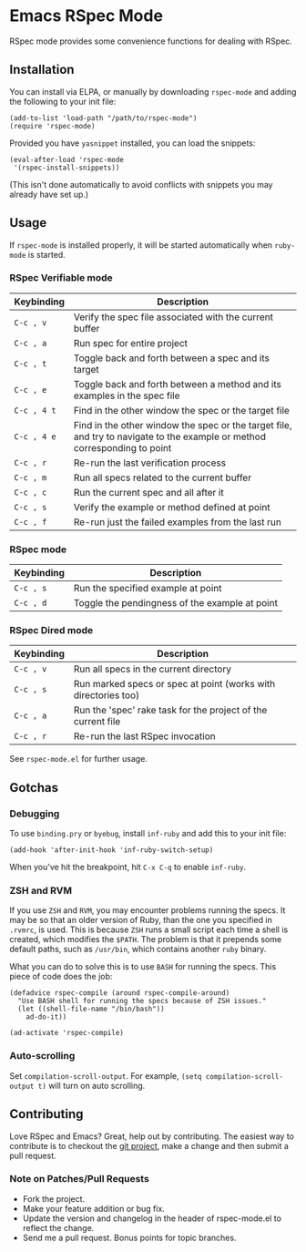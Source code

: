 # Emacs RSpec Mode
RSpec mode provides some convenience functions for dealing with RSpec.

## Installation

You can install via ELPA, or manually by downloading `rspec-mode` and
adding the following to your init file:

```emacs
(add-to-list 'load-path "/path/to/rspec-mode")
(require 'rspec-mode)
```

Provided you have `yasnippet` installed, you can load the snippets:

```emacs
(eval-after-load 'rspec-mode
 '(rspec-install-snippets))
```

(This isn't done automatically to avoid conflicts with snippets you
may already have set up.)

## Usage

If `rspec-mode` is installed properly, it will be started
automatically when `ruby-mode` is started.

### RSpec Verifiable mode

Keybinding  | Description                                                                                                               |
------------|---------------------------------------------------------------------------------------------------------------------------|
`C-c , v`   | Verify the spec file associated with the current buffer                                                                   |
`C-c , a`   | Run spec for entire project                                                                                               |
`C-c , t`   | Toggle back and forth between a spec and its target                                                                       |
`C-c , e`   | Toggle back and forth between a method and its examples in the spec file                                                  |
`C-c , 4 t` | Find in the other window the spec or the target file                                                                      |
`C-c , 4 e` | Find in the other window the spec or the target file, and try to navigate to the example or method corresponding to point |
`C-c , r`   | Re-run the last verification process                                                                                      |
`C-c , m`   | Run all specs related to the current buffer                                                                               |
`C-c , c`   | Run the current spec and all after it                                                                                     |
`C-c , s`   | Verify the example or method defined at point                                                                             |
`C-c , f`   | Re-run just the failed examples from the last run                                                                         |

### RSpec mode

Keybinding | Description                                    |
-----------|------------------------------------------------|
`C-c , s`  | Run the specified example at point             |
`C-c , d`  | Toggle the pendingness of the example at point |

### RSpec Dired mode

Keybinding | Description                                                    |
-----------|----------------------------------------------------------------|
 `C-c , v` | Run all specs in the current directory                         |
 `C-c , s` | Run marked specs or spec at point (works with directories too) |
 `C-c , a` | Run the 'spec' rake task for the project of the current file   |
 `C-c , r` | Re-run the last RSpec invocation                               |

See `rspec-mode.el` for further usage.

## Gotchas
### Debugging

To use `binding.pry` or `byebug`, install `inf-ruby` and add this to
your init file:

```emacs
(add-hook 'after-init-hook 'inf-ruby-switch-setup)
```

When you've hit the breakpoint, hit `C-x C-q` to enable `inf-ruby`.

### ZSH and RVM

If you use `ZSH` and `RVM`, you may encounter problems running the
specs. It may be so that an older version of Ruby, than the one you
specified in `.rvmrc`, is used. This is because `ZSH` runs a small
script each time a shell is created, which modifies the `$PATH`. The
problem is that it prepends some default paths, such as `/usr/bin`,
which contains another `ruby` binary.

What you can do to solve this is to use `BASH` for running the
specs. This piece of code does the job:

```emacs
(defadvice rspec-compile (around rspec-compile-around)
  "Use BASH shell for running the specs because of ZSH issues."
  (let ((shell-file-name "/bin/bash"))
    ad-do-it))

(ad-activate 'rspec-compile)
```

### Auto-scrolling

Set `compilation-scroll-output`. For example, `(setq compilation-scroll-output t)`
will turn on auto scrolling.


## Contributing

Love RSpec and Emacs? Great, help out by contributing. The easiest way
to contribute is to checkout the
[git project](https://github.com/pezra/rspec-mode.git), make a change
and then submit a pull request.

### Note on Patches/Pull Requests

 * Fork the project.
 * Make your feature addition or bug fix.
 * Update the version and changelog in the header of rspec-mode.el to
   reflect the change.
 * Send me a pull request. Bonus points for topic branches.
